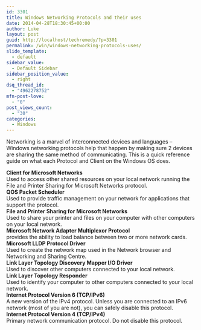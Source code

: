 ```yaml
---
id: 3301
title: Windows Networking Protocols and their uses
date: 2014-04-28T18:30:45+00:00
author: Luke
layout: post
guid: http://localhost/techremedy/?p=3301
permalink: /win/windows-networking-protocols-uses/
slide_template:
  - default
sidebar_value:
  - Default Sidebar
sidebar_position_value:
  - right
dsq_thread_id:
  - "4962278752"
mfn-post-love:
  - "0"
post_views_count:
  - "30"
categories:
  - Windows
---
```

<p class="Style1">
  Networking is a marvel of interconnected devices and languages &#8211; Windows networking protocols help that happen by making sure 2 devices are sharing the same method of communicating. This is a quick reference guide on what each Protocol and Client on the Windows OS does.
</p>

<p class="Style1">
  <strong>Client for Microsoft Networks</strong><br /> Used to access other shared resources on your local network running the File and Printer Sharing for Microsoft Networks protocol.<br /> <strong>QOS Packet Scheduler</strong><br /> Used to provide traffic management on your network for applications that support the protocol.<br /> <strong>File and Printer Sharing for Microsoft Networks</strong><br /> Used to share your printer and files on your computer with other computers on your local network.<br /> <strong>Microsoft Network Adapter Multiplexor Protocol</strong><br /> provides the ability to load balance between two or more network cards.<br /> <strong>Microsoft LLDP Protocol Driver</strong><br /> Used to create the network map used in the Network browser and Networking and Sharing Centre.<br /> <strong>Link Layer Topology Discovery Mapper I/O Driver</strong><br /> Used to discover other computers connected to your local network.<br /> <strong>Link Layer Topology Responder</strong><br /> Used to identify your computer to other computers connected to your local network.<br /> <strong>Internet Protocol Version 6 (TCP/IPv6)</strong><br /> A new version of the IPv4 protocol. Unless you are connected to an IPv6 network (most of you are not), you can safely disable this protocol.<br /> <strong>Internet Protocol Version 4 (TCP/IPv4)</strong><br /> Primary network communication protocol. Do not disable this protocol.
</p>